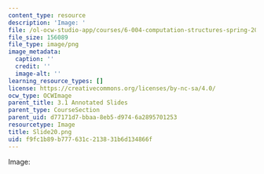 ```yaml
---
content_type: resource
description: 'Image: '
file: /ol-ocw-studio-app/courses/6-004-computation-structures-spring-2017/f9fc1b89b777631c213831b6d134866f_Slide20.png
file_size: 156089
file_type: image/png
image_metadata:
  caption: ''
  credit: ''
  image-alt: ''
learning_resource_types: []
license: https://creativecommons.org/licenses/by-nc-sa/4.0/
ocw_type: OCWImage
parent_title: 3.1 Annotated Slides
parent_type: CourseSection
parent_uid: d77171d7-bbaa-8eb5-d974-6a2895701253
resourcetype: Image
title: Slide20.png
uid: f9fc1b89-b777-631c-2138-31b6d134866f
---
```

Image: 